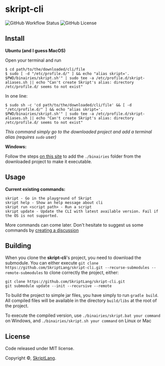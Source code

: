 # skript-cli

![GitHub Workflow Status](https://img.shields.io/github/workflow/status/SkriptLang/skript-cli/build_cli?style=for-the-badge) ![GitHub License](https://img.shields.io/github/license/SkriptLang/skript-cli?style=for-the-badge)

## Install

**Ubuntu (and I guess MacOS)**

Open your terminal and run

```shell
$ cd path/to/the/downloaded/cli/file
$ sudo [ -d "/etc/profile.d/" ] && echo "alias skript='. $PWD/binairies/skript.sh'" | sudo tee -a /etc/profile.d/skript-aliases.sh || echo "Can't create Skript's alias: directory /etc/profile.d/ seems to not exist"
```

In one line:

```shell
$ sudo sh -c 'cd path/to/the/downloaded/cli/file' && [ -d "/etc/profile.d/" ] && echo "alias skript='. $PWD/binairies/skript.sh'" | sudo tee -a /etc/profile.d/skript-aliases.sh || echo "Can't create Skript's alias: directory /etc/profile.d/ seems to not exist"
```

*This command simply go to the downloaded project and add a terminal alias (requires ``sudo`` user)*

**Windows:**

Follow the steps [on this site](https://docs.telerik.com/teststudio/features/test-runners/add-path-environment-variables) to add the ``./binairies`` folder from the downloaded project to make it executable.

## Usage

**Current existing commands:**

```
skript - Go in the playground of Skript
skript help - Show an help message about cli
skript run <script path> - Run a script
skript update - Update the CLI with latest available version. Fail if the OS is not supported.
```

More commands can come later. Don't hesitate to suggest us some commands by [creating a discussion](https://github.com/SkriptLang/skript-cli/discussions)

## Building

When you clone the **skript-cli**'s project, you need to download the submodule. You can either execute ``git clone https://github.com/SkriptLang/skript-cli.git --recurse-submodules --remote-submodules`` to clone correctly the project, either:

```
git clone https://github.com/SkriptLang/skript-cli.git
git submodule update --init --recursive --remote 
```

To build the project to simple jar files, you have simply to run ``gradle build``. All compiled files will be available in the directory ``build/libs`` at the root of the project.

To execute the compiled version, use ``./binairies/skript.bat your command`` on Windows, and ``./binairies/skript.sh your command`` on Linux or Mac

## License

Code released under MIT license.

Copyright ©, [SkriptLang](https://github.com/SkriptLang).